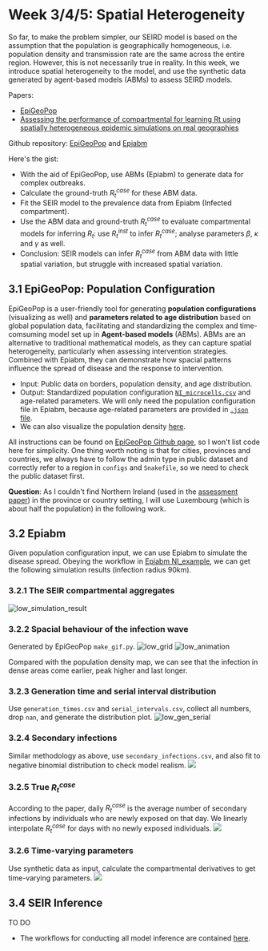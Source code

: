 # Week 3/4/5: Spatial Heterogeneity
So far, to make the problem simpler, our SEIRD model is based on the assumption that the population is geographically homogeneous, i.e. population density and transmission rate are the same across the entire region. However, this is not necessarily true in reality. In this week, we introduce spatial heterogeneity to the model, and use the synthetic data generated by agent-based models (ABMs) to assess SEIRD models. 

Papers:
- [EpiGeoPop](https://arxiv.org/abs/2310.13468)
- [Assessing the performance of compartmental for learning Rt using spatially heterogeneous epidemic simulations on real geographies](https://arxiv.org/pdf/2503.04648)

Github repository: [EpiGeoPop](https://github.com/SABS-R3-Epidemiology/EpiGeoPop) and [Epiabm](https://github.com/SABS-R3-Epidemiology/epiabm)

Here's the gist:
- With the aid of EpiGeoPop, use ABMs (Epiabm) to generate data for complex outbreaks.
- Calculate the ground-truth $R_t^{case}$ for these ABM data.
- Fit the SEIR model to the prevalence data from Epiabm (Infected compartment).
- Use the ABM data and ground-truth $R_t^{case}$ to evaluate compartmental models for inferring $R_t$: use $R_t^{inst}$ to infer $R_t^{case}$; analyse parameters $\beta$, $\kappa$ and $\gamma$ as well.
- Conclusion: SEIR models can infer $R_t^{case}$ from ABM data with little spatial variation, but struggle with increased spatial variation.

## 3.1 EpiGeoPop: Population Configuration
EpiGeoPop is a user-friendly tool for generating **population configurations** (visualizing as well) and **parameters related to age distribution** based on global population data, facilitating and standardizing the complex and time-comsuming model set up in **Agent-based models** (ABMs). ABMs are an alternative to traditional mathematical models, as they can capture spatial heterogeneity, particularly when assessing intervention strategies. Combined with Epiabm, they can demonstrate how spacial patterns influence the spread of disease and the response to intervention.

- Input: Public data on borders, population density, and age distribution.
- Output: Standardized population configuration [`NI_microcells.csv`](./Epiabm_simulation/NI_inputs/NI_microcells.csv) and age-related parameters. We will only need the population configuration file in Epiabm, because age-related parameters are provided in [`.json` file](./Epiabm_simulation/NI_parameters.json).
- We can also visualize the population density [here](./Epiabm_simulation/NI_inputs/Luxembourg.pdf).

All instructions can be found on [EpiGeoPop Github page](https://github.com/SABS-R3-Epidemiology/EpiGeoPop), so I won't list code here for simplicity. One thing worth noting is that for cities, provinces and countries, we always have to follow the admin type in public dataset and correctly refer to a region in `configs` and `Snakefile`, so we need to check the public dataset first.

**Question**: As I couldn't find Northern Ireland (used in the [assessment paper](https://arxiv.org/pdf/2503.04648)) in the province or country setting, I will use Luxembourg (which is about half the population) in the following work.

## 3.2 Epiabm
Given population configuration input, we can use Epiabm to simulate the disease spread. Obeying the workflow in [Epiabm NI_example](https://github.com/SABS-R3-Epidemiology/epiabm/tree/main/python_examples/NI_example), we can get the following simulation results (infection radius 90km).

### 3.2.1 The SEIR compartmental aggregates
![low_simulation_result](./r90_low/Epiabm_plots/simulation_flow_SEIR_plot.png)

### 3.2.2 Spacial behaviour of the infection wave
Generated by EpiGeoPop `make_gif.py`.
![low_grid](./r90_low/Epiabm_plots/output_NI_grid.png)
![low_animation](./r90_low/Epiabm_plots/output_NI.gif)

Compared with the population density map, we can see that the infection in dense areas come earlier, peak higher and last longer.

### 3.2.3 Generation time and serial interval distribution
Use `generation_times.csv` and `serial_intervals.csv`, collect all numbers, drop `nan`, and generate the distribution plot.
![low_gen_serial](./r90_low/Epiabm_plots/generation_serial.png)

### 3.2.4 Secondary infections
Similar methodology as above, use `secondary_infections.csv`, and also fit to negative binomial distribution to check model realism.
![](./r90_low/Epiabm_plots/secondary_infections.png)

### 3.2.5 True $R_t^{case}$
According to the paper, daily $R_t^{case}$ is the average number of secondary infections by individuals who are newly exposed on that day. We linearly interpolate $R_t^{case}$ for days with no newly exposed individuals.
![](./r90_low/Epiabm_plots/true_Rt_case.png)

### 3.2.6 Time-varying parameters
Use synthetic data as input, calculate the compartmental derivatives to get time-varying parameters.
![](./r90_low/Epiabm_plots/params.png)

## 3.4 SEIR Inference
TO DO
- The workflows for conducting all model inference are contained [here](https://github.com/SABS-R3-Epidemiology/seirmo/tree/main/examples/epiabm_rt_inference/northern_ireland).
